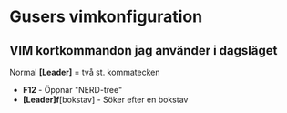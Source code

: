 Gusers vimkonfiguration
===

VIM kortkommandon jag använder i dagsläget
---
Normal
**[Leader]** = två st. kommatecken
* **F12** - Öppnar "NERD-tree"
* **[Leader]f**[bokstav] - Söker efter en bokstav
